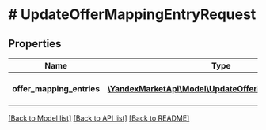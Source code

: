 # # UpdateOfferMappingEntryRequest

## Properties

Name | Type | Description | Notes
------------ | ------------- | ------------- | -------------
**offer_mapping_entries** | [**\YandexMarketApi\Model\UpdateOfferMappingEntryDTO[]**](UpdateOfferMappingEntryDTO.md) | Информация о товарах в каталоге. |

[[Back to Model list]](../../README.md#models) [[Back to API list]](../../README.md#endpoints) [[Back to README]](../../README.md)
